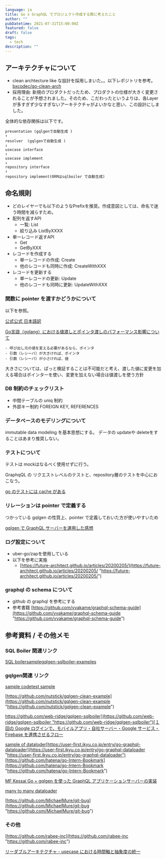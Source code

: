 ```yaml
---
language: ja
title: Go x GraphQL でプロジェクト作成する際に考えたこと
author: ""
pubDatetime: 2021-07-31T15:00:00Z
featured: false
draft: false
tags:
  - tech
description: ""
---
```


## アーキテクチャについて

- clean archtecture like な設計を採用しまいた。。以下レポジトリを参考。 [bxcodec/go-clean-arch](https://github.com/bxcodec/go-clean-arch)
- 採用理由: 新規のプロダクトだったため、プロダクトの仕様が大きく変更されることが予想されました。そのため、こだわったというよりは、各Layerが多すぎず少なすぎないアーキテクチャがよいかなと思い、この設計にしました。

全体的な依存関係は以下です。

    presentation (gqlgenで自動生成 )
    ↑
    resolver  (gqlgenで自動生成 )
    ↓
    usecase interface
    ↑
    usecase implement
    ↓
    repository interface
    ↑
    repository implement(ORMはsqlboiler で自動生成)

## 命名規則

- どのレイヤーでも以下のようなPrefixを推奨。作成意図としては、命名で迷う時間を減らすため。
- 配列を返すAPI
  - 一覧: List
  - 絞り込み ListByXXXX
- 単一レコード返すAPI
  - Get
  - GetByXXX
- レコードを作成する
  - 単一レコードの作成: Create
  - 他のレコードも同時に作成: CreateWithXXX
- レコードを更新する
  - 単一レコードの更新: Update
  - 他のレコードも同時に更新: UpdateWithXXX

### 関数に pointer を渡すかどうかについて

以下を参照。

[公式](https://golang.org/doc/faq#methods_on_values_or_pointers)[公式 日本語訳](http://golang.jp/go_faq#methods_on_values_or_pointers)

[Go言語（golang）における値渡しとポインタ渡しのパフォーマンス影響について](https://medium.com/finatext/go%E8%A8%80%E8%AA%9E-golang-%E3%81%AB%E3%81%8A%E3%81%91%E3%82%8B%E5%80%A4%E6%B8%A1%E3%81%97%E3%81%A8%E3%83%9D%E3%82%A4%E3%83%B3%E3%82%BF%E6%B8%A1%E3%81%97%E3%81%AE%E3%83%91%E3%83%95%E3%82%A9%E3%83%BC%E3%83%9E%E3%83%B3%E3%82%B9%E5%BD%B1%E9%9F%BF%E3%81%AB%E3%81%A4%E3%81%84%E3%81%A6-70aa3605adc5)

    - 呼び出し元の値を変える必要があるなら、ポインタ
    - 引数（レシーバ）が大きければ、ポインタ
    - 引数（レシーバ）が小さければ、値

大きさについては、ぱっと検証することは不可能だと考え、渡した値に変更を加える場合はポインターを使い、変更を加えない場合は値渡しを使う方針

### DB 制約のチェックリスト

- 中間テーブルの uniq 制約
- 外部キー制約 FOREIGN KEY, REFERENCES

### データベースのモデリングについて

immutable data modeling を基本思想にする。 データの updateや deleteをすることはあまり推奨しない。

### テストについて

テストは mockはなるべく使用せずに行う。

GraphqQL の リクエストレベルのテストと、repository層のテストを中心におこなう。

[go のテストには cache がある](https://yyh-gl.github.io/tech-blog/blog/go-test-cache-clear/)

### リレーションは pointer で定義する

つかっている gqlgen の性質上、pointer で定義しておいた方が使いやすいため

[gqlgen で GraphQL サーバーを運用した感想](https://blog.ebiken.dev/blog/operating-graphql-server-with-gqlgen/)

### ログ設定について

- uber-go/zapを使用している
- 以下を参考に実施
  - [https://future-architect.github.io/articles/20200205/](https://future-architect.github.io/articles/20200205/ "https://future-architect.github.io/articles/20200205/")

### graphql の schema について

- github の graphql を参考にする
- 参考書籍 [https://github.com/vvakame/graphql-schema-guide](https://github.com/vvakame/graphql-schema-guide "https://github.com/vvakame/graphql-schema-guide")

## 参考資料 / その他メモ

### SQL Boiler 関連リンク

[SQL boilersample](https://github.com/ken-aio/go-echo-sqlboiler/)[gqlgen-sqlboiler-examples](https://github.com/web-ridge/gqlgen-sqlboiler-examples/tree/main/social-network)

### gqlgen関連 リンク

[sample code](https://github.com/oshalygin/gqlgen-pg-todo-example)[test sample](https://zenn.dev/konboi/articles/e59249d54651172e1caf)

[https://github.com/nutstick/gqlgen-clean-example](https://github.com/nutstick/gqlgen-clean-example "https://github.com/nutstick/gqlgen-clean-example")

[https://github.com/web-ridge/gqlgen-sqlboiler](https://github.com/web-ridge/gqlgen-sqlboiler "https://github.com/web-ridge/gqlgen-sqlboiler")[１回の Google ログインで、モバイルアプリ・自社サーバー・Google サービス・Firebase を連携させるフロー](https://qiita.com/eaglesakura/items/88a487be4f3b5249b6e6#firebase-auth%E3%81%AE%E5%88%B6%E9%99%90)

[sample of dataloder](https://github.com/graphql-go/graphql-dataloader-example/blob/master/main.go)[https://user-first.ikyu.co.jp/entry/go-graphql-dataloader](https://user-first.ikyu.co.jp/entry/go-graphql-dataloader "https://user-first.ikyu.co.jp/entry/go-graphql-dataloader")[https://github.com/hatena/go-Intern-Bookmark](https://github.com/hatena/go-Intern-Bookmark "https://github.com/hatena/go-Intern-Bookmark")

[MF Kessai Go + gqlgen を使った GraphQL アプリケーションサーバーの実装](https://tech.mfkessai.co.jp/2018/08/go-gqlgen-graphql/)

[many to many dataloader](https://w11i.me/graphql-server-go-part2-dataloaders)

[https://github.com/MichaelMure/git-bug](https://github.com/MichaelMure/git-bug "https://github.com/MichaelMure/git-bug")

### その他

[https://github.com/rabee-inc](https://github.com/rabee-inc "https://github.com/rabee-inc")

[リーダブルアーキテクチャ - usecase における時間軸と抽象度の統一](https://qiita.com/sonatard/items/2243bd6dcefa1b85dbda)

